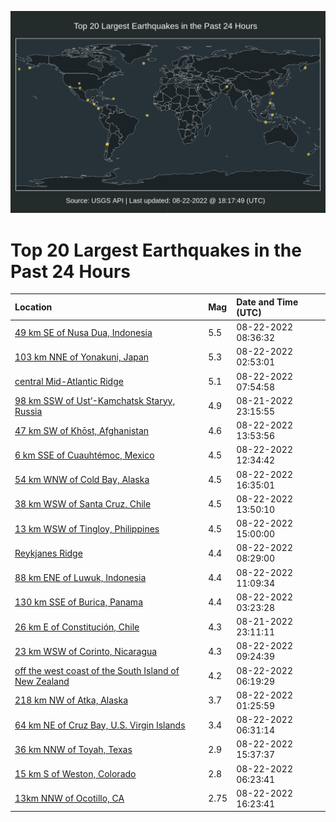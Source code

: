 ![Map](./map.png)

# Top 20 Largest Earthquakes in the Past 24 Hours

| Location | Mag | Date and Time (UTC) |
|:---|:---|:---|
| [49 km SE of Nusa Dua, Indonesia](https://earthquake.usgs.gov/earthquakes/eventpage/us6000icp4) | 5.5 | 08-22-2022 08:36:32 |
| [103 km NNE of Yonakuni, Japan](https://earthquake.usgs.gov/earthquakes/eventpage/us6000icmp) | 5.3 | 08-22-2022 02:53:01 |
| [central Mid-Atlantic Ridge](https://earthquake.usgs.gov/earthquakes/eventpage/us6000icp1) | 5.1 | 08-22-2022 07:54:58 |
| [98 km SSW of Ust’-Kamchatsk Staryy, Russia](https://earthquake.usgs.gov/earthquakes/eventpage/us6000icll) | 4.9 | 08-21-2022 23:15:55 |
| [47 km SW of Khōst, Afghanistan](https://earthquake.usgs.gov/earthquakes/eventpage/us6000icrr) | 4.6 | 08-22-2022 13:53:56 |
| [6 km SSE of Cuauhtémoc, Mexico](https://earthquake.usgs.gov/earthquakes/eventpage/us6000icrb) | 4.5 | 08-22-2022 12:34:42 |
| [54 km WNW of Cold Bay, Alaska](https://earthquake.usgs.gov/earthquakes/eventpage/us6000ictn) | 4.5 | 08-22-2022 16:35:01 |
| [38 km WSW of Santa Cruz, Chile](https://earthquake.usgs.gov/earthquakes/eventpage/us6000icrq) | 4.5 | 08-22-2022 13:50:10 |
| [13 km WSW of Tingloy, Philippines](https://earthquake.usgs.gov/earthquakes/eventpage/us6000ics1) | 4.5 | 08-22-2022 15:00:00 |
| [Reykjanes Ridge](https://earthquake.usgs.gov/earthquakes/eventpage/us6000icp3) | 4.4 | 08-22-2022 08:29:00 |
| [88 km ENE of Luwuk, Indonesia](https://earthquake.usgs.gov/earthquakes/eventpage/us6000icqz) | 4.4 | 08-22-2022 11:09:34 |
| [130 km SSE of Burica, Panama](https://earthquake.usgs.gov/earthquakes/eventpage/us6000icmw) | 4.4 | 08-22-2022 03:23:28 |
| [26 km E of Constitución, Chile](https://earthquake.usgs.gov/earthquakes/eventpage/us6000iclk) | 4.3 | 08-21-2022 23:11:11 |
| [23 km WSW of Corinto, Nicaragua](https://earthquake.usgs.gov/earthquakes/eventpage/us6000icqi) | 4.3 | 08-22-2022 09:24:39 |
| [off the west coast of the South Island of New Zealand](https://earthquake.usgs.gov/earthquakes/eventpage/us6000icnk) | 4.2 | 08-22-2022 06:19:29 |
| [218 km NW of Atka, Alaska](https://earthquake.usgs.gov/earthquakes/eventpage/us6000icmh) | 3.7 | 08-22-2022 01:25:59 |
| [64 km NE of Cruz Bay, U.S. Virgin Islands](https://earthquake.usgs.gov/earthquakes/eventpage/pr71367348) | 3.4 | 08-22-2022 06:31:14 |
| [36 km NNW of Toyah, Texas](https://earthquake.usgs.gov/earthquakes/eventpage/us6000ics8) | 2.9 | 08-22-2022 15:37:37 |
| [15 km S of Weston, Colorado](https://earthquake.usgs.gov/earthquakes/eventpage/us6000icnl) | 2.8 | 08-22-2022 06:23:41 |
| [13km NNW of Ocotillo, CA](https://earthquake.usgs.gov/earthquakes/eventpage/ci40329824) | 2.75 | 08-22-2022 16:23:41 |

